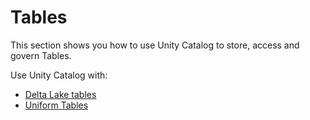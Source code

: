 # Tables

This section shows you how to use Unity Catalog to store, access and govern Tables.

Use Unity Catalog with:

- [Delta Lake tables](deltalake.md)
- [Uniform Tables](uniform.md)
